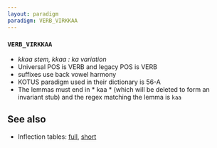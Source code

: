 ```yaml
---
layout: paradigm
paradigm: VERB_VIRKKAA
---
```

### ` VERB_VIRKKAA `

* _kkaa stem, kkaa : ka variation_
* Universal POS is VERB and legacy POS is VERB
* suffixes use back vowel harmony
* KOTUS paradigm used in their dictionary is 56-A
* The lemmas must end in * kaa * (which will be deleted to form an invariant stub) and the regex matching the lemma is ` kaa `

## See also

* Inflection tables: [full](gen/V/virkkaa.html), [short](gen/V/virkkaa_wikt.html)


